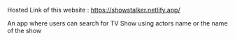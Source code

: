 
Hosted Link of this website : https://showstalker.netlify.app/

An app where users can search for TV Show using actors name or the name of the show
